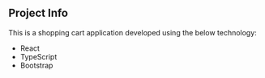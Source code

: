 ## Project Info
This is a shopping cart application developed using the below technology:
- React
- TypeScript
- Bootstrap

